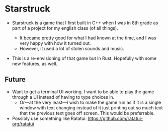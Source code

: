 # Starstruck
- Starstruck is a game that I first built in C++ when I was in 8th grade as part of a project for my english class (of all things).
    - It became pretty good for what I had known at the time, and I was very happy with how it turned out.
    - However, it used a lot of stolen sounds and music.

- This is a re-envisioning of that game but in Rust. Hopefully with some new features, as well.

## Future
- Want to get a terminal UI working. I want to be able to play the game through a UI instead of having to type choices in.
    - Or—at the very least—I wish to make the game run as if it is a single window with text changing instead of it just printing out so much text that the previous text goes off screen. This would be preferrable.
- Possibly use something like Ratatui: <https://github.com/ratatui-org/ratatui>